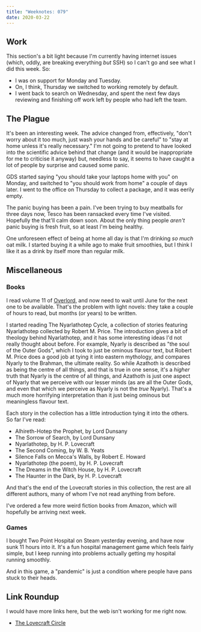 ```yaml
---
title: "Weeknotes: 079"
date: 2020-03-22
---
```


## Work

This section's a bit light because I'm currently having internet
issues (which, oddly, are breaking everything *but* SSH) so I can't go
and see what I did this week.  So:

- I was on support for Monday and Tuesday.
- On, I think, Thursday we switched to working remotely by default.
- I went back to search on Wednesday, and spent the next few days
  reviewing and finishing off work left by people who had left the
  team.


## The Plague

It's been an interesting week.  The advice changed from, effectively,
"don't worry about it too much, just wash your hands and be careful"
to "stay at home unless it's really necessary."  I'm not going to
pretend to have looked into the scientific advice behind that change
(and it would be inappropriate for me to criticise it anyway) but,
needless to say, it seems to have caught a lot of people by surprise
and caused some panic.

GDS started saying "you should take your laptops home with you" on
Monday, and switched to "you should work from home" a couple of days
later.  I went to the office on Thursday to collect a package, and it
was eerily empty.

The panic buying has been a pain.  I've been trying to buy meatballs
for three days now, Tesco has been ransacked every time I've visited.
Hopefully the that'll calm down soon.  About the only thing people
*aren't* panic buying is fresh fruit, so at least I'm being healthy.

One unforeseen effect of being at home all day is that I'm drinking
*so much* oat milk.  I started buying it a while ago to make fruit
smoothies, but I think I like it as a drink by itself more than
regular milk.


## Miscellaneous

### Books

I read volume 11 of [Overlord][], and now need to wait until June for
the next one to be available.  That's the problem with light novels:
they take a couple of hours to read, but months (or years) to be
written.

I started reading The Nyarlathotep Cycle, a collection of stories
featuring Nyarlathotep collected by Robert M. Price.  The introduction
gives a bit of theology behind Nyarlathotep, and it has some
interesting ideas I'd not really thought about before.  For example,
Nyarly is described as "the soul of the Outer Gods", which I took to
just be ominous flavour text, but Robert M. Price does a good job at
tying it into eastern mythology, and compares Nyarly to the Brahman,
the ultimate reality.  So while Azathoth is described as being the
centre of all things, and that is true in one sense, it's a *higher*
truth that Nyarly is the centre of all things, and Azathoth is just
one aspect of Nyarly that we perceive with our lesser minds (as are
all the Outer Gods, and even that which we perceive as Nyarly is not
the *true* Nyarly).  That's a much more horrifying interpretation than
it just being ominous but meaningless flavour text.

Each story in the collection has a little introduction tying it into
the others.  So far I've read:

- Alhireth-Hotep the Prophet, by Lord Dunsany
- The Sorrow of Search, by Lord Dunsany
- Nyarlathotep, by H. P. Lovecraft
- The Second Coming, by W. B. Yeats
- Silence Falls on Mecca's Walls, by Robert E. Howard
- Nyarlathotep (the poem), by H. P. Lovecraft
- The Dreams in the Witch House, by H. P. Lovecraft
- The Haunter in the Dark, by H. P. Lovecraft

And that's the end of the Lovecraft stories in this collection, the
rest are all different authors, many of whom I've not read anything
from before.

I've ordered a few more weird fiction books from Amazon, which will
hopefully be arriving next week.

[Overlord]: https://en.wikipedia.org/wiki/Overlord_(novel_series)


### Games

I bought Two Point Hospital on Steam yesterday evening, and have now
sunk 11 hours into it.  It's a fun hospital management game which
feels fairly simple, but I keep running into problems actually getting
my hospital running smoothly.

And in this game, a "pandemic" is just a condition where people have
pans stuck to their heads.


## Link Roundup

I would have more links here, but the web isn't working for me right
now.

- [The Lovecraft Circle](http://airshipdaily.com/blog/08142014-lovecraft-friends-recommended-reading)
